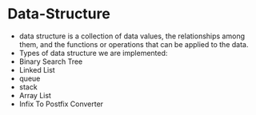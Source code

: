 # Data-Structure
 
- data structure is a collection of data values, the relationships among them, and the functions or operations that can be applied to the data.
- Types of data structure we are implemented:
- Binary Search Tree
- Linked List
- queue
- stack
- Array List
- Infix To Postfix Converter
